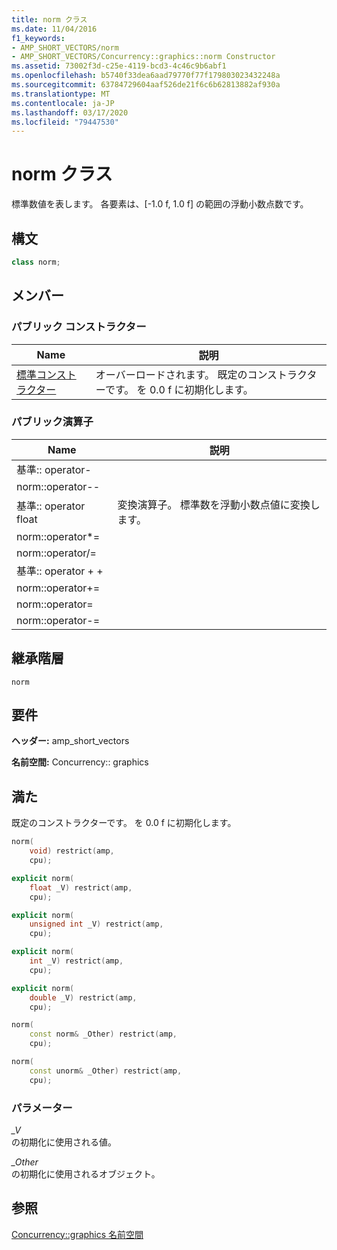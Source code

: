 ```yaml
---
title: norm クラス
ms.date: 11/04/2016
f1_keywords:
- AMP_SHORT_VECTORS/norm
- AMP_SHORT_VECTORS/Concurrency::graphics::norm Constructor
ms.assetid: 73002f3d-c25e-4119-bcd3-4c46c9b6abf1
ms.openlocfilehash: b5740f33dea6aad79770f77f179803023432248a
ms.sourcegitcommit: 63784729604aaf526de21f6c6b62813882af930a
ms.translationtype: MT
ms.contentlocale: ja-JP
ms.lasthandoff: 03/17/2020
ms.locfileid: "79447530"
---
```

# <a name="norm-class"></a>norm クラス

標準数値を表します。 各要素は、[-1.0 f, 1.0 f] の範囲の浮動小数点数です。

## <a name="syntax"></a>構文

```cpp
class norm;
```

## <a name="members"></a>メンバー

### <a name="public-constructors"></a>パブリック コンストラクター

|Name|説明|
|----------|-----------------|
|[標準コンストラクター](#ctor)|オーバーロードされます。 既定のコンストラクターです。 を 0.0 f に初期化します。|

### <a name="public-operators"></a>パブリック演算子

|Name|説明|
|----------|-----------------|
|基準:: operator-||
|norm::operator--||
|基準:: operator float|変換演算子。 標準数を浮動小数点値に変換します。|
|norm::operator*=||
|norm::operator/=||
|基準:: operator + +||
|norm::operator+=||
|norm::operator=||
|norm::operator-=||

## <a name="inheritance-hierarchy"></a>継承階層

`norm`

## <a name="requirements"></a>要件

**ヘッダー:** amp_short_vectors

**名前空間:** Concurrency:: graphics

## <a name="ctor"></a>満た

既定のコンストラクターです。 を 0.0 f に初期化します。

```cpp
norm(
    void) restrict(amp,
    cpu);

explicit norm(
    float _V) restrict(amp,
    cpu);

explicit norm(
    unsigned int _V) restrict(amp,
    cpu);

explicit norm(
    int _V) restrict(amp,
    cpu);

explicit norm(
    double _V) restrict(amp,
    cpu);

norm(
    const norm& _Other) restrict(amp,
    cpu);

norm(
    const unorm& _Other) restrict(amp,
    cpu);
```

### <a name="parameters"></a>パラメーター

*_V*<br/>
の初期化に使用される値。

*_Other*<br/>
の初期化に使用されるオブジェクト。

## <a name="see-also"></a>参照

[Concurrency::graphics 名前空間](concurrency-graphics-namespace.md)
